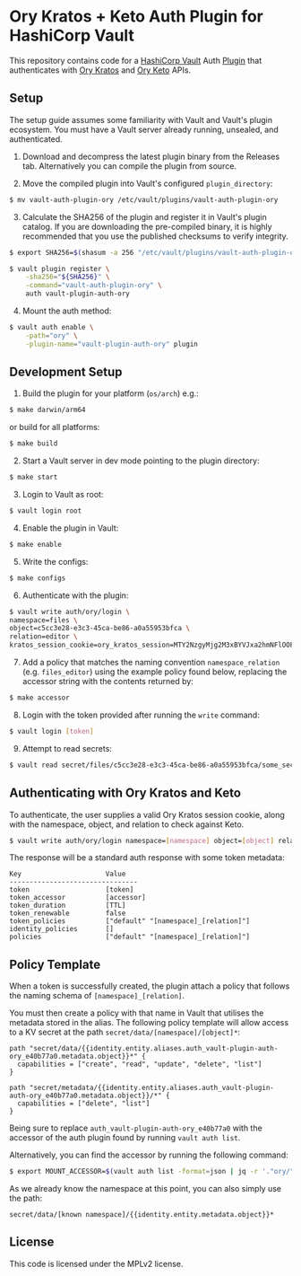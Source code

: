 # Ory Kratos + Keto Auth Plugin for HashiCorp Vault

This repository contains code for a [HashiCorp Vault](https://github.com/hashicorp/vault) Auth [Plugin](https://developer.hashicorp.com/vault/docs/plugins) that authenticates with [Ory Kratos](https://github.com/ory/kratos) and [Ory Keto](https://github.com/ory/keto) APIs.

## Setup

The setup guide assumes some familiarity with Vault and Vault's plugin
ecosystem. You must have a Vault server already running, unsealed, and
authenticated.

1. Download and decompress the latest plugin binary from the Releases tab. Alternatively you can compile the plugin from source.

2. Move the compiled plugin into Vault's configured `plugin_directory`:

  ```sh
  $ mv vault-auth-plugin-ory /etc/vault/plugins/vault-auth-plugin-ory
  ```

3. Calculate the SHA256 of the plugin and register it in Vault's plugin catalog.
If you are downloading the pre-compiled binary, it is highly recommended that
you use the published checksums to verify integrity.

  ```sh
  $ export SHA256=$(shasum -a 256 "/etc/vault/plugins/vault-auth-plugin-ory" | cut -d' ' -f1)

  $ vault plugin register \
      -sha256="${SHA256}" \
      -command="vault-auth-plugin-ory" \
      auth vault-plugin-auth-ory
  ```

4. Mount the auth method:

  ```sh
  $ vault auth enable \
      -path="ory" \
      -plugin-name="vault-plugin-auth-ory" plugin
  ```

## Development Setup

1. Build the plugin for your platform (`os/arch`) e.g.:

  ```sh
  $ make darwin/arm64
  ```

  or build for all platforms:

  ```sh
  $ make build
  ```

2. Start a Vault server in dev mode pointing to the plugin directory:

  ```sh
  $ make start
  ```
3. Login to Vault as root:

  ```sh
  $ vault login root
  ```

4. Enable the plugin in Vault:

  ```sh
  $ make enable
  ```
5. Write the configs:

  ```sh
  $ make configs
  ```

6. Authenticate with the plugin:

  ```sh
  $ vault write auth/ory/login \
namespace=files \
object=c5cc3e28-e3c3-45ca-be86-a0a55953bfca \
relation=editor \
kratos_session_cookie=ory_kratos_session=MTY2NzgyMjg2M3xBYVJxa2hmNFlOOFAyZnc3U3VidnZKd1A0VmdyWFgyU3ozbUNvRG4zeC1oNU1DS3Z6dkc1ODllTHdua0s5aFdpcW1ZZ0pveVNBVVM3ZXBIRWdQdlJGWXN0aS1iVU5tenVFbUw1WE1QNDRVcms5eWZZRk52R3dOdTJKLVcxYVlFWFU4ajNFUmc0bnc9PXyq29KzMQjNDdZLeJAuNLUBeU1g1-iD7l31nahltn4mZg==
  ```

7. Add a policy that matches the naming convention `namespace_relation` (e.g. `files_editor`) using the example policy found below, replacing the accessor string with the contents returned by:

  ```sh
  $ make accessor
  ```

8. Login with the token provided after running the `write` command:

  ```sh
  $ vault login [token]
  ```

9. Attempt to read secrets:

  ```sh
  $ vault read secret/files/c5cc3e28-e3c3-45ca-be86-a0a55953bfca/some_secret
  ```

## Authenticating with Ory Kratos and Keto

To authenticate, the user supplies a valid Ory Kratos session cookie, along with the namespace,
object, and relation to check against Keto.

```sh
$ vault write auth/ory/login namespace=[namespace] object=[object] relation=[relation] kratos_session_cookie=[full kratos_session_cookie=[...] string]
```

The response will be a standard auth response with some token metadata:

```text
Key                     Value
--------------------------------
token                   [token]
token_accessor          [accessor]
token_duration          [TTL]
token_renewable         false
token_policies          ["default" "[namespace]_[relation]"]
identity_policies       []
policies                ["default" "[namespace]_[relation]"]
```

## Policy Template

When a token is successfully created, the plugin attach a policy that follows the naming schema of `[namespace]_[relation]`.

You must then create a policy with that name in Vault that utilises the metadata stored in the alias. The following policy template will allow access to a KV secret at the path `secret/data/[namespace]/[object]*`:

```hcl
path "secret/data/{{identity.entity.aliases.auth_vault-plugin-auth-ory_e40b77a0.metadata.object}}*" {
  capabilities = ["create", "read", "update", "delete", "list"]
}

path "secret/metadata/{{identity.entity.aliases.auth_vault-plugin-auth-ory_e40b77a0.metadata.object}}/*" {
  capabilities = ["delete", "list"]
}
```

Being sure to replace `auth_vault-plugin-auth-ory_e40b77a0` with the accessor of the auth plugin found by running `vault auth list`.

Alternatively, you can find the accessor by running the following command:

```sh
$ export MOUNT_ACCESSOR=$(vault auth list -format=json | jq -r '."ory/".accessor')
```

As we already know the namespace at this point, you can also simply use the path:

`secret/data/[known namespace]/{{identity.entity.metadata.object}}*`

## License

This code is licensed under the MPLv2 license.
